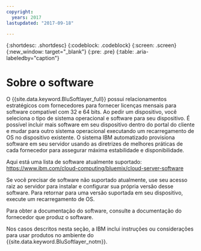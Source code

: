 ```yaml
---
copyright:
  years: 2017
lastupdated: "2017-09-18"

---
```


{:shortdesc: .shortdesc}
{:codeblock: .codeblock}
{:screen: .screen}
{:new_window: target="_blank"}
{:pre: .pre}
{:table: .aria-labeledby="caption"}

# Sobre o software

O {{site.data.keyword.BluSoftlayer_full}} possui relacionamentos estratégicos com fornecedores para fornecer licenças mensais para software compatível com 32 e 64 bits. Ao pedir um dispositivo, você seleciona o tipo de sistema operacional e software para seu dispositivo. É possível incluir mais software em seu dispositivo dentro do portal do cliente e mudar para outro sistema operacional executando um recarregamento de OS <!-- (../managing/perform-os-reload-device.html)--> no dispositivo existente. O sistema IBM automatizado provisiona software em seu servidor usando as diretrizes de melhores práticas de cada fornecedor para assegurar máxima estabilidade e disponibilidade.

Aqui está uma lista de software atualmente suportado:
https://www.ibm.com/cloud-computing/bluemix/cloud-server-software

Se você precisar de software não suportado atualmente, use seu acesso raiz ao servidor para instalar e configurar sua própria versão desse software. Para retornar para uma versão suportada em seu dispositivo, execute um recarregamento de OS.

Para obter a documentação do software, consulte a documentação do fornecedor que produz o software.

Nos casos descritos nesta seção, a IBM inclui instruções ou considerações para usar produtos no ambiente do {{site.data.keyword.BluSoftlayer_notm}}.
